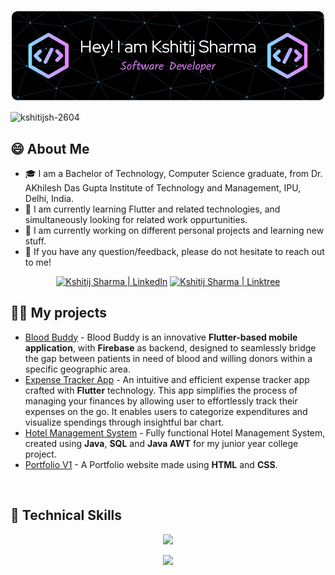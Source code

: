 ![Header](./github_header.png)

<p align="left">
  <img src="https://komarev.com/ghpvc/?username=kshitijsh-2604&label=Profile%20views&color=0e75b6&style=flat" alt="kshitijsh-2604" />
</p>

## 😄 About Me
- 🎓 I am a Bachelor of Technology, Computer Science graduate, from Dr. AKhilesh Das Gupta Institute of Technology and Management, IPU, Delhi, India.
- 🌱 I am currently learning Flutter and related technologies, and simultaneously looking for related work oppurtunities.
- 🔭 I am currently working on different personal projects and learning new stuff.
- 💬 If you have any question/feedback, please do not hesitate to reach out to me!

<p align="center">
  <a href="https://www.linkedin.com/in/kshitij-sharma-09488b194/"><img src="https://img.shields.io/badge/LinkedIn-0077B5?style=for-the-badge&logo=linkedin&logoColor=white" alt="Kshitij Sharma | LinkedIn"/></a>
  <a href="https://linktr.ee/Kshitij_Sharma"><img src="https://img.shields.io/badge/linktree-1de9b6?style=for-the-badge&logo=linktree&logoColor=white" alt="Kshitij Sharma | Linktree"/></a>
</p>

## 👨‍💻 My projects
* [Blood Buddy](https://github.com/KshitijSh-2604/BLOOD-BUDDY-FINAL-main) - Blood Buddy is an innovative <strong>Flutter-based mobile application</strong>, with <strong>Firebase</strong> as backend, designed to seamlessly bridge the gap between patients in need of blood and willing donors within a specific geographic area.
* [Expense Tracker App](https://github.com/KshitijSh-2604/Expense-Tracker-App) - An intuitive and efficient expense tracker app crafted with <strong>Flutter</strong> technology. This app simplifies the process of managing your finances by allowing user to effortlessly track their expenses on the go. It enables users to categorize expenditures and visualize spendings through insightful bar chart.
* [Hotel Management System](https://github.com/KshitijSh-2604/JavaCollegeProject) - Fully functional Hotel Management System, created using <strong>Java</strong>, <strong>SQL</strong> and <strong>Java AWT</strong> for my junior year college project.
* [Portfolio V1](https://github.com/KshitijSh-2604/Portfolio) - A Portfolio website made using <strong>HTML</strong> and <strong>CSS</strong>.

<br>

## 💼 Technical Skills

<p align="center">
  <a href="https://skillicons.dev">
    <img src="https://skillicons.dev/icons?i=cpp,c,dart,flutter,firebase,git,github,vscode,androidstudio" />
  </a>
</p>

<p align="center">
  <a href="https://skillicons.dev">
    <img src="https://skillicons.dev/icons?i=mysql,sqlite,figma,html,css,java,bootstrap,wordpress" />
  </a>
</p>

<br>

<!--
**KshitijSh-2604/KshitijSh-2604** is a ✨ _special_ ✨ repository because its `README.md` (this file) appears on your GitHub profile.
-->
